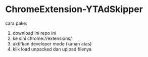 # ChromeExtension-YTAdSkipper

cara pake:
1. download ini repo ini
2. ke sini chrome://extensions/
3. aktifkan developer mode (kanan atas)
4. klik load unpacked dan upload filenya
